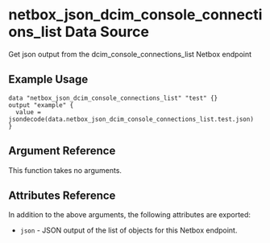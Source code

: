 # netbox\_json\_dcim\_console\_connections\_list Data Source

Get json output from the dcim_console_connections_list Netbox endpoint

## Example Usage

```hcl
data "netbox_json_dcim_console_connections_list" "test" {}
output "example" {
  value = jsondecode(data.netbox_json_dcim_console_connections_list.test.json)
}
```

## Argument Reference

This function takes no arguments.

## Attributes Reference

In addition to the above arguments, the following attributes are exported:
* ``json`` - JSON output of the list of objects for this Netbox endpoint.

